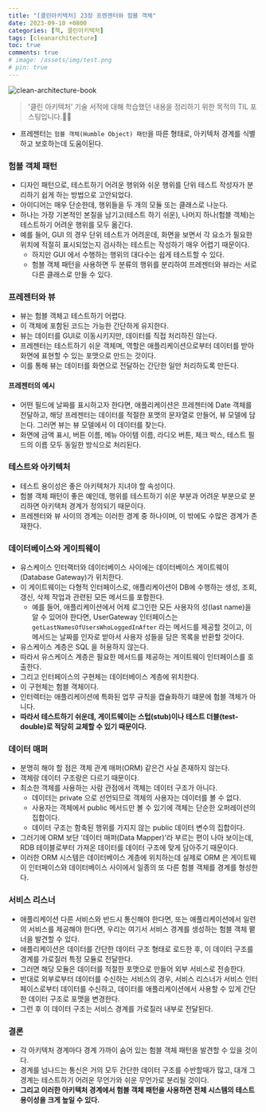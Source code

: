 ```yaml
---
title: "[클린아키텍처] 23장 프렌젠터와 험블 객체"
date: 2023-09-10 +0800
categories: [책, 클린아키텍처]
tags: [cleanarchitecture]
toc: true
comments: true
# image: /assets/img/test.png
# pin: true
---
```


![clean-architecture-book](https://github.com/jeonyoungho/jeonyoungho.github.io/assets/44339530/5d90a988-4e1c-4f9c-b36b-28755aef9fff)

> '클린 아키텍처' 기술 서적에 대해 학습했던 내용을 정리하기 위한 목적의 TIL 포스팅입니다.🙆‍♂️

- 프레젠터는 `험블 객체(Humble Object) 패턴`을 따른 형태로, 아키텍처 경계를 식별하고 보호하는데 도움이된다.
  
### 험블 객체 패턴
- 디자인 패턴으로, 테스트하기 어려운 행위와 쉬운 행위를 단위 테스트 작성자가 분리하기 쉽게 하는 방법으로 고안되었다.
- 아이디어는 매우 단순한데, 행위들을 두 개의 모듈 또는 클래스로 나눈다.
- 하나는 가장 기본적인 본질을 남기고(테스트 하기 쉬운), 나머지 하나(험블 객체)는 테스트하기 어려운 행위를 모두 옮긴다.
- 예를 들어, GUI 의 경우 단위 테스트가 어려운데, 화면을 보면서 각 요소가 필요한 위치에 적절히 표시되었는지 검사하는 테스트는 작성하기 매우 어렵기 때문이다.
  - 하지만 GUI 에서 수행하는 행위의 대다수는 쉽게 테스트할 수 있다.
  - 험블 객체 패턴을 사용하면 두 분류의 행위를 분리하여 프레젠터와 뷰라는 서로 다른 클래스로 만들 수 있다.

### 프레젠터와 뷰
- 뷰는 험블 객체고 테스트하기 어렵다.
- 이 객체에 포함된 코드는 가능한 간단하게 유지한다.
- 뷰는 데이터를 GUI로 이동시키지만, 데이터를 직접 처리하진 않는다.
- 프레젠터는 테스트하기 쉬운 객체며, 역할은 애플리케이션으로부터 데이터를 받아 화면에 표현할 수 있는 포맷으로 만드는 것이다.
- 이를 통해 뷰는 데이터를 화면으로 전달하는 간단한 일만 처리하도록 만든다.

#### 프레젠터의 예시
- 어떤 필드에 날짜를 표시하고자 한다면, 애플리케이션은 프레젠터에 Date 객체를 전달하고, 해당 프레젠터는 데이터를 적절한 포맷의 문자열로 만들어, 뷰 모델에 담는다. 그러면 뷰는 뷰 모델에서 이 데이터를 찾는다.
- 화면에 금액 표시, 버튼 이름, 메뉴 아이템 이름, 라디오 버튼, 체크 박스, 테스트 필드의 이름 모두 동일한 방식으로 처리된다.

### 테스트와 아키텍처
- 테스트 용이성은 좋은 아키텍처가 지녀야 할 속성이다.
- 험블 객체 패턴이 좋은 예인데, 행위를 테스트하기 쉬운 부분과 어려운 부분으로 분리하면 아키텍처 경계가 정의되기 때문이다.
- 프레젠터와 뷰 사이의 경계는 이러한 경계 중 하나이며, 이 밖에도 수많은 경계가 존재한다.

### 데이터베이스와 게이틔웨이
- 유스케이스 인터랙터와 데이터베이스 사이에는 데이터베이스 게이트웨이(Database Gateway)가 위치한다.
- 이 게이트웨이는 다형적 인터페이스로, 애플리케이션이 DB에 수행하는 생성, 조회, 갱신, 삭제 작업과 관련된 모든 메서드를 포함한다.
  - 예를 들어, 애플리케이션에서 어제 로그인한 모든 사용자의 성(last name)을 알 수 있어야 한다면, UserGateway 인터페이스는 `getLastNamesOfUsersWhoLoggedInAfter` 라는 메서드를 제공할 것이고, 이 메서드는 날짜를 인자로 받아서 사용자 성들을 담은 목록을 반환할 것이다.
- 유스케이스 계층은 SQL 을 허용하지 않는다.
- 따라서 유스케이스 계층은 필요한 메서드를 제공하는 게이트웨이 인터페이스를 호출한다.
- 그리고 인터페이스의 구현체는 데이터베이스 계층에 위치한다.
- 이 구현체는 험블 객체이다.
- 인터렉터는 애플리케이션에 특화된 업무 규칙을 캡슐화하기 떄문에 험블 객체가 아니다.
- <b>따라서 테스트하기 쉬운데, 게이트웨이는 스텁(stub)이나 테스트 더블(test-double)로 적당히 교체할 수 있기 때문이다.</b>

### 데이터 매퍼
- 분명히 해야 할 점은 객체 관계 매퍼(ORM) 같은건 사실 존재하지 않는다.
- 객체랑 데이터 구조랑은 다르기 때문이다.
- 최소한 객체를 사용하는 사람 관점에서 객체는 데이터 구조가 아니다.
  - 데이터는 private 으로 선언되므로 객체의 사용자는 데이터를 볼 수 없다.
  - 사용자는 객체에서 public 메서드만 볼 수 있기에 객체는 단순한 오퍼레이션의 집합이다.
  - 데이터 구조는 함축된 행위를 가지지 않는 public 데이터 변수의 집합이다.
- 그러기에 ORM 보단 '데이터 매퍼(Data Mapper)'라 부르는 편이 나아 보이는데, RDB 테이블로부터 가져온 데이터를 데이터 구조에 맞게 담아주기 때문이다.
- 이러한 ORM 시스템은 데이터베이스 계층에 위치하는데 실제로 ORM 은 게이트웨이 인터페이스와 데이터베이스 사이에서 일종의 또 다른 험블 객체를 경계를 형성한다.

### 서비스 리스너
- 애플리케이션 다른 서비스와 반드시 통신해야 한다면, 또는 애플리케이션에서 일련의 서비스를 제공해야 한다면, 우리는 여기서 서비스 경계를 생성하는 험블 객체 퍁너을 발견할 수 있다.
- 애플리케이션은 데이터를 간단한 데이터 구조 형태로 로드한 후, 이 데이터 구조를 경계를 가로질러 특정 모듈로 전달한다.
- 그러면 해당 모듈은 데이터를 적절한 포맷으로 만들어 외부 서비스로 전송한다.
- 반대로 외부로부터 데이터를 수신하는 서비스의 경우, 서비스 리스너가 서비스 인터페이스로부터 데이터를 수신하고, 데이터를 애플리케이션에서 사용할 수 있게 간단한 데이터 구조로 포맷을 변경한다.
- 그런 후 이 데이터 구조는 서비스 경계를 가로질러 내부로 전달된다.

### 결론
- 각 아키텍처 경계마다 경계 가까이 숨어 있는 험블 객체 패턴을 발견할 수 있을 것이다.
- 경계를 넘나드는 통신은 거의 모두 간단한 데이터 구조를 수반할때가 많고, 대개 그 경계는 테스트하기 어려운 무언가와 쉬운 무언가로 분리될 것이다.
- <b>그리고 이러한 아키텍처 경계에서 험블 객체 패턴을 사용하면 전체 시스템의 테스트 용이성을 크게 높일 수 있다.</b>
